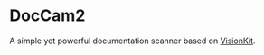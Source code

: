 # DocCam2

A simple yet powerful documentation scanner based on [VisionKit](https://developer.apple.com/documentation/visionkit).